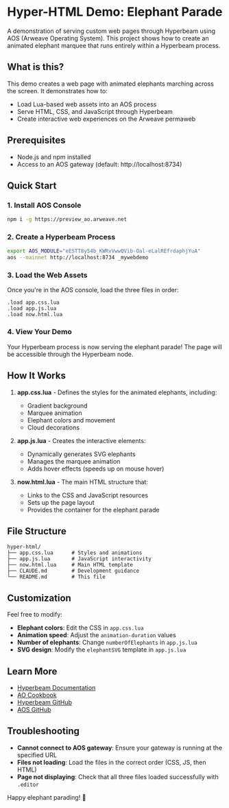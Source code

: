 # Hyper-HTML Demo: Elephant Parade

A demonstration of serving custom web pages through Hyperbeam using AOS (Arweave Operating System). This project shows how to create an animated elephant marquee that runs entirely within a Hyperbeam process.

## What is this?

This demo creates a web page with animated elephants marching across the screen. It demonstrates how to:
- Load Lua-based web assets into an AOS process
- Serve HTML, CSS, and JavaScript through Hyperbeam
- Create interactive web experiences on the Arweave permaweb

## Prerequisites

- Node.js and npm installed
- Access to an AOS gateway (default: http://localhost:8734)

## Quick Start

### 1. Install AOS Console

```bash
npm i -g https://preview_ao.arweave.net
```

### 2. Create a Hyperbeam Process

```bash
export AOS_MODULE="eESTT8y54b_KWRvVwwQVib-Oal-eLalREfrdaphjYuA"
aos --mainnet http://localhost:8734 _mywebdemo
```

### 3. Load the Web Assets

Once you're in the AOS console, load the three files in order:

```
.load app.css.lua
.load app.js.lua
.load now.html.lua
```

### 4. View Your Demo

Your Hyperbeam process is now serving the elephant parade! The page will be accessible through the Hyperbeam node.

## How It Works

1. **app.css.lua** - Defines the styles for the animated elephants, including:
   - Gradient background
   - Marquee animation
   - Elephant colors and movement
   - Cloud decorations

2. **app.js.lua** - Creates the interactive elements:
   - Dynamically generates SVG elephants
   - Manages the marquee animation
   - Adds hover effects (speeds up on mouse hover)

3. **now.html.lua** - The main HTML structure that:
   - Links to the CSS and JavaScript resources
   - Sets up the page layout
   - Provides the container for the elephant parade

## File Structure

```
hyper-html/
├── app.css.lua      # Styles and animations
├── app.js.lua       # JavaScript interactivity
├── now.html.lua     # Main HTML template
├── CLAUDE.md        # Development guidance
└── README.md        # This file
```

## Customization

Feel free to modify:
- **Elephant colors**: Edit the CSS in `app.css.lua`
- **Animation speed**: Adjust the `animation-duration` values
- **Number of elephants**: Change `numberOfElephants` in `app.js.lua`
- **SVG design**: Modify the `elephantSVG` template in `app.js.lua`

## Learn More

- [Hyperbeam Documentation](https://hyperbeam.ar.io)
- [AO Cookbook](https://cookbook_ao.ar.io)
- [Hyperbeam GitHub](https://github.com/permaweb/hyperbeam)
- [AOS GitHub](https://github.com/permaweb/aos)

## Troubleshooting

- **Cannot connect to AOS gateway**: Ensure your gateway is running at the specified URL
- **Files not loading**: Load the files in the correct order (CSS, JS, then HTML)
- **Page not displaying**: Check that all three files loaded successfully with `.editor`

Happy elephant parading! 🐘